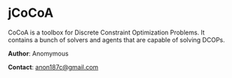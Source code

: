 jCoCoA
====

CoCoA is a toolbox for Discrete Constraint Optimization Problems. It contains a bunch of solvers and agents that are capable of solving DCOPs.

**Author**: Anomymous

**Contact**: [anon187c@gmail.com](mailto:anon187c@gmail.com)